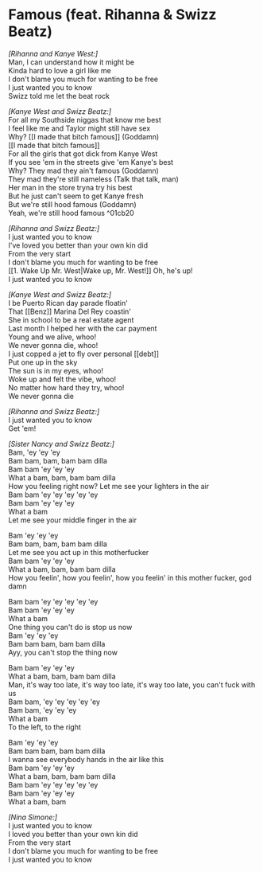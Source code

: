 # Famous (feat. Rihanna & Swizz Beatz)

_[Rihanna and Kanye West:]_  
Man, I can understand how it might be  
Kinda hard to love a girl like me  
I don't blame you much for wanting to be free  
I just wanted you to know  
Swizz told me let the beat rock  

_[Kanye West and Swizz Beatz:]_  
For all my Southside niggas that know me best  
I feel like me and Taylor might still have sex  
Why? [[I made that bitch famous]] (Goddamn)  
[[I made that bitch famous]]  
For all the girls that got dick from Kanye West  
If you see 'em in the streets give 'em Kanye's best  
Why? They mad they ain't famous (Goddamn)  
They mad they're still nameless (Talk that talk, man)  
Her man in the store tryna try his best  
But he just can't seem to get Kanye fresh  
But we're still hood famous (Goddamn)  
Yeah, we're still hood famous ^01cb20

_[Rihanna and Swizz Beatz:]_  
I just wanted you to know  
I've loved you better than your own kin did  
From the very start  
I don't blame you much for wanting to be free  
[[1. Wake Up Mr. West|Wake up, Mr. West!]] Oh, he's up!  
I just wanted you to know  

_[Kanye West and Swizz Beatz:]_  
I be Puerto Rican day parade floatin'  
That [[Benz]] Marina Del Rey coastin'  
She in school to be a real estate agent  
Last month I helped her with the car payment  
Young and we alive, whoo!  
We never gonna die, whoo!  
I just copped a jet to fly over personal [[debt]]  
Put one up in the sky  
The sun is in my eyes, whoo!  
Woke up and felt the vibe, whoo!  
No matter how hard they try, whoo!  
We never gonna die  

_[Rihanna and Swizz Beatz:]_  
I just wanted you to know  
Get 'em!  

_[Sister Nancy and Swizz Beatz:]_  
Bam, 'ey 'ey 'ey  
Bam bam, bam, bam bam dilla  
Bam bam 'ey 'ey 'ey  
What a bam, bam, bam bam dilla  
How you feeling right now? Let me see your lighters in the air  
Bam bam 'ey 'ey 'ey 'ey 'ey  
Bam bam 'ey 'ey 'ey  
What a bam  
Let me see your middle finger in the air  

Bam 'ey 'ey 'ey  
Bam bam, bam, bam bam dilla  
Let me see you act up in this motherfucker  
Bam bam 'ey 'ey 'ey  
What a bam, bam, bam bam dilla  
How you feelin', how you feelin', how you feelin' in this mother fucker, god damn  

Bam bam 'ey 'ey 'ey 'ey 'ey  
Bam bam 'ey 'ey 'ey  
What a bam  
One thing you can't do is stop us now  
Bam 'ey 'ey 'ey  
Bam bam bam, bam bam dilla  
Ayy, you can't stop the thing now  

Bam bam 'ey 'ey 'ey  
What a bam, bam, bam bam dilla  
Man, it's way too late, it's way too late, it's way too late, you can't fuck with us  
Bam bam, 'ey 'ey 'ey 'ey 'ey  
Bam bam, 'ey 'ey 'ey  
What a bam  
To the left, to the right  

Bam 'ey 'ey 'ey  
Bam bam bam, bam bam dilla  
I wanna see everybody hands in the air like this  
Bam bam 'ey 'ey 'ey  
What a bam, bam, bam bam dilla  
Bam bam 'ey 'ey 'ey 'ey 'ey  
Bam bam 'ey 'ey 'ey  
What a bam, bam  

_[Nina Simone:]_  
I just wanted you to know  
I loved you better than your own kin did  
From the very start  
I don't blame you much for wanting to be free  
I just wanted you to know
